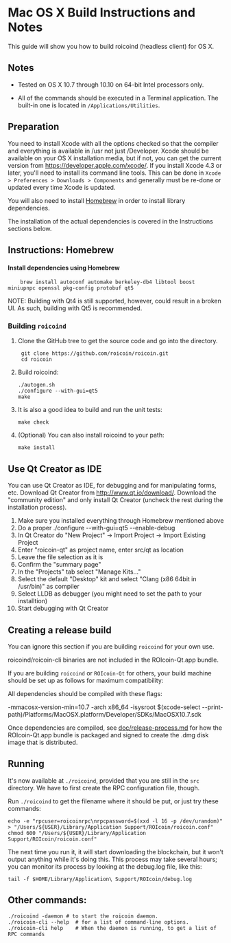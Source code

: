 Mac OS X Build Instructions and Notes
====================================
This guide will show you how to build roicoind (headless client) for OS X.

Notes
-----

* Tested on OS X 10.7 through 10.10 on 64-bit Intel processors only.

* All of the commands should be executed in a Terminal application. The
built-in one is located in `/Applications/Utilities`.

Preparation
-----------

You need to install Xcode with all the options checked so that the compiler
and everything is available in /usr not just /Developer. Xcode should be
available on your OS X installation media, but if not, you can get the
current version from https://developer.apple.com/xcode/. If you install
Xcode 4.3 or later, you'll need to install its command line tools. This can
be done in `Xcode > Preferences > Downloads > Components` and generally must
be re-done or updated every time Xcode is updated.

You will also need to install [Homebrew](http://brew.sh) in order to install library
dependencies.

The installation of the actual dependencies is covered in the Instructions
sections below.

Instructions: Homebrew
----------------------

#### Install dependencies using Homebrew

        brew install autoconf automake berkeley-db4 libtool boost miniupnpc openssl pkg-config protobuf qt5

NOTE: Building with Qt4 is still supported, however, could result in a broken UI. As such, building with Qt5 is recommended.

### Building `roicoind`

1. Clone the GitHub tree to get the source code and go into the directory.

        git clone https://github.com/roicoin/roicoin.git
        cd roicoin

2.  Build roicoind:

        ./autogen.sh
        ./configure --with-gui=qt5
        make

3.  It is also a good idea to build and run the unit tests:

        make check

4.  (Optional) You can also install roicoind to your path:

        make install

Use Qt Creator as IDE
------------------------
You can use Qt Creator as IDE, for debugging and for manipulating forms, etc.
Download Qt Creator from http://www.qt.io/download/. Download the "community edition" and only install Qt Creator (uncheck the rest during the installation process).

1. Make sure you installed everything through Homebrew mentioned above
2. Do a proper ./configure --with-gui=qt5 --enable-debug
3. In Qt Creator do "New Project" -> Import Project -> Import Existing Project
4. Enter "roicoin-qt" as project name, enter src/qt as location
5. Leave the file selection as it is
6. Confirm the "summary page"
7. In the "Projects" tab select "Manage Kits..."
8. Select the default "Desktop" kit and select "Clang (x86 64bit in /usr/bin)" as compiler
9. Select LLDB as debugger (you might need to set the path to your installtion)
10. Start debugging with Qt Creator

Creating a release build
------------------------
You can ignore this section if you are building `roicoind` for your own use.

roicoind/roicoin-cli binaries are not included in the ROIcoin-Qt.app bundle.

If you are building `roicoind` or `ROIcoin-Qt` for others, your build machine should be set up
as follows for maximum compatibility:

All dependencies should be compiled with these flags:

 -mmacosx-version-min=10.7
 -arch x86_64
 -isysroot $(xcode-select --print-path)/Platforms/MacOSX.platform/Developer/SDKs/MacOSX10.7.sdk

Once dependencies are compiled, see [doc/release-process.md](release-process.md) for how the ROIcoin-Qt.app
bundle is packaged and signed to create the .dmg disk image that is distributed.

Running
-------

It's now available at `./roicoind`, provided that you are still in the `src`
directory. We have to first create the RPC configuration file, though.

Run `./roicoind` to get the filename where it should be put, or just try these
commands:

    echo -e "rpcuser=roicoinrpc\nrpcpassword=$(xxd -l 16 -p /dev/urandom)" > "/Users/${USER}/Library/Application Support/ROIcoin/roicoin.conf"
    chmod 600 "/Users/${USER}/Library/Application Support/ROIcoin/roicoin.conf"

The next time you run it, it will start downloading the blockchain, but it won't
output anything while it's doing this. This process may take several hours;
you can monitor its process by looking at the debug.log file, like this:

    tail -f $HOME/Library/Application\ Support/ROIcoin/debug.log

Other commands:
-------

    ./roicoind -daemon # to start the roicoin daemon.
    ./roicoin-cli --help  # for a list of command-line options.
    ./roicoin-cli help    # When the daemon is running, to get a list of RPC commands
